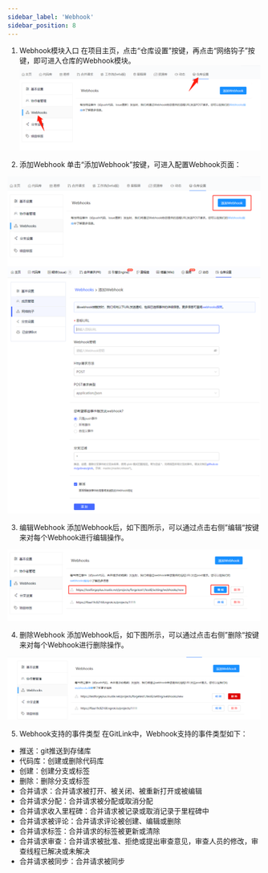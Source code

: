 ```yaml
---
sidebar_label: 'Webhook'
sidebar_position: 8     
---
```

  1. Webhook模块入口
  在项目主页，点击“仓库设置”按键，再点击“网络钩子”按键，即可进入仓库的Webhook模块。  
  ![](../../static/img/代码库管理/Webhook/Webhook入口.png)<br/>
    
  2. 添加Webhook
  单击“添加Webhook”按键，可进入配置Webhook页面：
 
  ![](../../static/img/代码库管理/Webhook/添加Webhook.png)<br/>
  ![](../../static/img/代码库管理/Webhook/Webhook配置.png)<br/>
  
  3. 编辑Webhook
  添加Webhook后，如下图所示，可以通过点击右侧”编辑“按键来对每个Webhook进行编辑操作。
  
   ![](../../static/img/代码库管理/Webhook/编辑Webhook.png)<br/>
    
  4. 删除Webhook
  添加Webhook后，如下图所示，可以通过点击右侧”删除“按键来对每个Webhook进行删除操作。
  
  ![](../../static/img/代码库管理/Webhook/删除Webhook.png)<br/>

  5. Webhook支持的事件类型
  在GitLink中，Webhook支持的事件类型如下：
  - 推送：git推送到存储库
  - 代码库：创建或删除代码库
  - 创建：创建分支或标签
  - 删除：删除分支或标签
  - 合并请求：合并请求被打开、被关闭、被重新打开或被编辑
  - 合并请求分配：合并请求被分配或取消分配
  - 合并请求收入里程碑：合并请求被记录或取消记录于里程碑中
  - 合并请求被评论：合并请求评论被创建、编辑或删除
  - 合并请求标签：合并请求的标签被更新或清除
  - 合并请求审查：合并请求被批准、拒绝或提出审查意见，审查人员的修改，审查线程已解决或未解决
  - 合并请求被同步：合并请求被同步
  